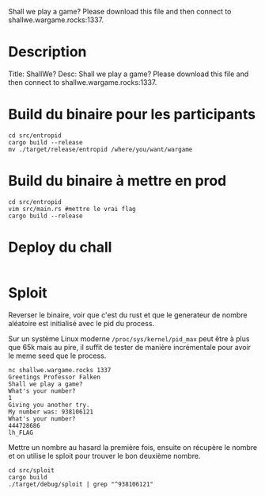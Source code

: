 Shall we play a game? Please download this file and then connect to shallwe.wargame.rocks:1337.
# Description

Title: ShallWe?
Desc: Shall we play a game? Please download this file and then connect to shallwe.wargame.rocks:1337.


# Build du binaire pour les participants

```
cd src/entropid
cargo build --release
mv ./target/release/entropid /where/you/want/wargame
```

# Build du binaire à mettre en prod

```
cd src/entropid
vim src/main.rs #mettre le vrai flag
cargo build --release
```

# Deploy du chall

```
```

# Sploit

Reverser le binaire, voir que c'est du rust et que le generateur de nombre aléatoire est initialisé avec le pid du process.

Sur un système Linux moderne `/proc/sys/kernel/pid_max` peut être à plus que 65k mais au pire, il suffit de tester de manière incrémentale pour avoir le meme seed que le process.

```
nc shallwe.wargame.rocks 1337
Greetings Professor Falken
Shall we play a game?
What's your number?
1
Giving you another try.
My number was: 938106121
What's your number?
444728686
lh_FLAG
```

Mettre un nombre au hasard la première fois, ensuite on récupère le nombre et on utilise le sploit pour trouver le bon deuxième nombre.

```
cd src/sploit
cargo build
./target/debug/sploit | grep "^938106121"
```
